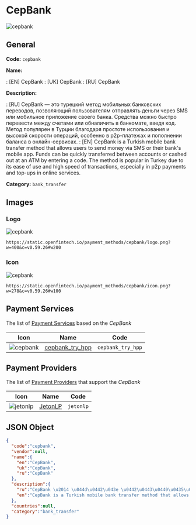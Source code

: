 
# CepBank 
![cepbank](https://static.openfintech.io/payment_methods/cepbank/logo.png?w=400&c=v0.59.26#w200)  

## General 
**Code:** `cepbank` 
 
**Name:** 
 
:	[EN] CepBank 
:	[UK] CepBank 
:	[RU] CepBank 
 
**Description:** 
 
: [RU] CepBank — это турецкий метод мобильных банковских переводов, позволяющий пользователям отправлять деньги через SMS или мобильное приложение своего банка. Средства можно быстро перевести между счетами или обналичить в банкомате, введя код. Метод популярен в Турции благодаря простоте использования и высокой скорости операций, особенно в p2p-платежах и пополнении баланса в онлайн-сервисах. 
: [EN] CepBank is a Turkish mobile bank transfer method that allows users to send money via SMS or their bank's mobile app. Funds can be quickly transferred between accounts or cashed out at an ATM by entering a code. The method is popular in Turkey due to its ease of use and high speed of transactions, especially in p2p payments and top-ups in online services. 
 
**Category:** `bank_transfer` 
 

## Images 

### Logo 
![cepbank](https://static.openfintech.io/payment_methods/cepbank/logo.png?w=400&c=v0.59.26#w200)  

```
https://static.openfintech.io/payment_methods/cepbank/logo.png?w=400&c=v0.59.26#w200
```  

### Icon 
![cepbank](https://static.openfintech.io/payment_methods/cepbank/icon.png?w=278&c=v0.59.26#w100)  

```
https://static.openfintech.io/payment_methods/cepbank/icon.png?w=278&c=v0.59.26#w100
```  

## Payment Services 
 
The list of [Payment Services](/payment-services/) based on the _CepBank_ 

|Icon|Name|Code| 
|:---:|:---:|:---:| 
|![cepbank](https://static.openfintech.io/payment_methods/cepbank/icon.png?w=278&c=v0.59.26#w100) |[cepbank_try_hpp](/payment-services/cepbank_try_hpp/)|`cepbank_try_hpp`| 
 

## Payment Providers 
 
The list of [Payment Providers](/payment-providers/) that support the _CepBank_ 

|Icon|Name|Code| 
|:---:|:---:|:---:| 
|![jetonlp](https://static.openfintech.io/payment_providers/jetonlp/icon.png?w=278&c=v0.59.26#w100) |[JetonLP](/payment-providers/jetonlp/)|`jetonlp`| 
 

## JSON Object 

```json
{
  "code":"cepbank",
  "vendor":null,
  "name":{
    "en":"CepBank",
    "uk":"CepBank",
    "ru":"CepBank"
  },
  "description":{
    "ru":"CepBank \u2014 \u044d\u0442\u043e \u0442\u0443\u0440\u0435\u0446\u043a\u0438\u0439 \u043c\u0435\u0442\u043e\u0434 \u043c\u043e\u0431\u0438\u043b\u044c\u043d\u044b\u0445 \u0431\u0430\u043d\u043a\u043e\u0432\u0441\u043a\u0438\u0445 \u043f\u0435\u0440\u0435\u0432\u043e\u0434\u043e\u0432, \u043f\u043e\u0437\u0432\u043e\u043b\u044f\u044e\u0449\u0438\u0439 \u043f\u043e\u043b\u044c\u0437\u043e\u0432\u0430\u0442\u0435\u043b\u044f\u043c \u043e\u0442\u043f\u0440\u0430\u0432\u043b\u044f\u0442\u044c \u0434\u0435\u043d\u044c\u0433\u0438 \u0447\u0435\u0440\u0435\u0437 SMS \u0438\u043b\u0438 \u043c\u043e\u0431\u0438\u043b\u044c\u043d\u043e\u0435 \u043f\u0440\u0438\u043b\u043e\u0436\u0435\u043d\u0438\u0435 \u0441\u0432\u043e\u0435\u0433\u043e \u0431\u0430\u043d\u043a\u0430. \u0421\u0440\u0435\u0434\u0441\u0442\u0432\u0430 \u043c\u043e\u0436\u043d\u043e \u0431\u044b\u0441\u0442\u0440\u043e \u043f\u0435\u0440\u0435\u0432\u0435\u0441\u0442\u0438 \u043c\u0435\u0436\u0434\u0443 \u0441\u0447\u0435\u0442\u0430\u043c\u0438 \u0438\u043b\u0438 \u043e\u0431\u043d\u0430\u043b\u0438\u0447\u0438\u0442\u044c \u0432 \u0431\u0430\u043d\u043a\u043e\u043c\u0430\u0442\u0435, \u0432\u0432\u0435\u0434\u044f \u043a\u043e\u0434. \u041c\u0435\u0442\u043e\u0434 \u043f\u043e\u043f\u0443\u043b\u044f\u0440\u0435\u043d \u0432 \u0422\u0443\u0440\u0446\u0438\u0438 \u0431\u043b\u0430\u0433\u043e\u0434\u0430\u0440\u044f \u043f\u0440\u043e\u0441\u0442\u043e\u0442\u0435 \u0438\u0441\u043f\u043e\u043b\u044c\u0437\u043e\u0432\u0430\u043d\u0438\u044f \u0438 \u0432\u044b\u0441\u043e\u043a\u043e\u0439 \u0441\u043a\u043e\u0440\u043e\u0441\u0442\u0438 \u043e\u043f\u0435\u0440\u0430\u0446\u0438\u0439, \u043e\u0441\u043e\u0431\u0435\u043d\u043d\u043e \u0432 p2p-\u043f\u043b\u0430\u0442\u0435\u0436\u0430\u0445 \u0438 \u043f\u043e\u043f\u043e\u043b\u043d\u0435\u043d\u0438\u0438 \u0431\u0430\u043b\u0430\u043d\u0441\u0430 \u0432 \u043e\u043d\u043b\u0430\u0439\u043d-\u0441\u0435\u0440\u0432\u0438\u0441\u0430\u0445.",
    "en":"CepBank is a Turkish mobile bank transfer method that allows users to send money via SMS or their bank's mobile app. Funds can be quickly transferred between accounts or cashed out at an ATM by entering a code. The method is popular in Turkey due to its ease of use and high speed of transactions, especially in p2p payments and top-ups in online services."
  },
  "countries":null,
  "category":"bank_transfer"
}
```  
